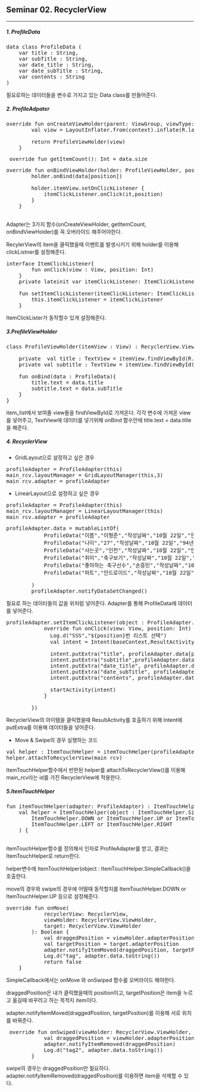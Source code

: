 ## Seminar 02. RecyclerView
--------------------------------
##### 1. ProfileData
<pre>
data class ProfileData (
    var title : String,
    var subTitle : String,
    var date_title : String,
    var date_subTitle : String,
    var contents : String
)
</pre>
필요로하는 데이터들을 변수로 가지고 있는 Data class를 만들어준다.

##### 2. ProfileAdpater
<pre>
override fun onCreateViewHolder(parent: ViewGroup, viewType: Int): ProfileViewHolder {
        val view = LayoutInflater.from(context).inflate(R.layout.item_list,parent,false)

        return ProfileViewHolder(view)
    }
</pre>
<pre>
 override fun getItemCount(): Int = data.size
</pre>
<pre>
override fun onBindViewHolder(holder: ProfileViewHolder, position: Int) {
        holder.onBind(data[position])

        holder.itemView.setOnClickListener {
            itemClickListener.onClick(it,position)
        }
    }

</pre>
Adapter는 3가지 함수(onCreateViewHolder, getItemCount, onBindViewHolder)를 꼭 오버라이드 해주어야한다.

RecylerView의 item을 클릭했을때 이벤트를 발생시키기 위해 holder를 이용해 clickListner를 설정해준다. 

<pre>
interface ItemClickListener{
        fun onClick(view : View, position: Int)
    }
    private lateinit var itemClickListener: ItemClickListener

    fun setItemClickListener(itemClickListener: ItemClickListener){
        this.itemClickListener = itemClickListener
    }
</pre>
ItemClickLister가 동작할수 있게 설정해준다.

##### 3.ProfileViewHolder
<pre>
class ProfileViewHolder(itemView : View) : RecyclerView.ViewHolder(itemView){

    private  val title : TextView = itemView.findViewById(R.id.title_txt)
    private val subtitle : TextView = itemView.findViewById(R.id.subtitle_txt)

    fun onBind(data : ProfileData){
        title.text = data.title
        subtitle.text = data.subTitle
    }
}
</pre>
item_list에서 보여줄 view들을 findViewById로 가져온다. 각각 변수에 가져온 view를 넣어주고, TextView에 데이터를 넣기위해 onBind 함수안에 title.text = data.title을 해준다.

##### 4. RecyclerView
- GridLayout으로 설정하고 싶은 경우
<pre>
profileAdapter = ProfileAdapter(this)
main_rcv.layoutManager = GridLayoutManager(this,3)
main_rcv.adapter = profileAdapter
</pre>

- LinearLayout으로 설정하고 싶은 경우
<pre>
profileAdapter = ProfileAdapter(this)
main_rcv.layoutManager = LinearLayoutManager(this)
main_rcv.adapter = profileAdapter
</pre>

<pre>
profileAdapter.data = mutableListOf(
            ProfileData("이름","이형준","작성날짜","10월 22일","안녕하십니까! 저는 YB 이형준입니다!"),
            ProfileData("나이","27","작성날짜","10월 22일","94년생이라서 너무 슬픕니다ㅜㅜ"),
            ProfileData("사는곳","인천","작성날짜","10월 22일","인천 청라국제도시에 살고 있습니다"),
            ProfileData("취미","축구보기","작성날짜","10월 22일","첼시가 우승할듯ㅎ"),
            ProfileData("좋아하는 축구선수","손흥민","작성날짜","10월 22일","NICE ONE SONNY!!"),
            ProfileData("파트","안드로이드","작성날짜","10월 22일","안드로이드 재밌네")

        )
        profileAdapter.notifyDataSetChanged()
</pre>
필요로 하는 데이터들의 값을 위처럼 넣어준다. Adapter를 통해 ProfileData에 데이터를 넣어준다. 

<pre>
profileAdapter.setItemClickListener(object : ProfileAdapter.ItemClickListener{
            override fun onClick(view: View, position: Int) {
              Log.d("SSS","${position}번 리스트 선택")
              val intent = Intent(baseContext,ResultActivity::class.java)

              intent.putExtra("title", profileAdapter.data[position].title.toString())
              intent.putExtra("subtitle",profileAdapter.data[position].subTitle.toString())
              intent.putExtra("date_title", profileAdapter.data[position].date_title.toString())
              intent.putExtra("date_subTitle", profileAdapter.data[position].date_subTitle.toString())
              intent.putExtra("contents", profileAdapter.data[position].contents.toString())

              startActivity(intent)
            }

        })
</pre>
RecyclerView의 아이템을 클릭했을때 ResultActivity를 호출하기 위해 Intent에 putExtra를 이용해 데이터들을 넣어준다.

- Move & Swipe의 경우 실행하는 코드
<pre>
val helper : ItemTouchHelper = itemTouchHelper(profileAdapter)
helper.attachToRecyclerView(main_rcv)
</pre>
ItemTouchHelper함수에서 반한된 helper를 attachToRecyclerView()를 이용해 main_rcv라는 id를 가진 RecyclerView에 적용한다.

##### 5.ItemTouchHelper
<pre>
fun itemTouchHelper(adapter: ProfileAdapter) : ItemTouchHelper{
    val helper = ItemTouchHelper(object : ItemTouchHelper.SimpleCallback(
        ItemTouchHelper.DOWN or ItemTouchHelper.UP or ItemTouchHelper.START or ItemTouchHelper.END,
        ItemTouchHelper.LEFT or ItemTouchHelper.RIGHT
    ) {
        
</pre>
itemTouchHelper함수를 정의해서 인자로 ProfileAdapter를 받고, 결과는 ItemTouchHelper로 return한다.

helper변수에 ItemTouchHelper(object : ItemTouchHelper.SimpleCallback()을 호출한다.

move의 경우와 swipe의 경우에 어떨때 동작할지를  ItemTouchHelper.DOWN or ItemTouchHelper.UP 등으로 설정해준다.

<pre>
override fun onMove(
            recyclerView: RecyclerView,
            viewHolder: RecyclerView.ViewHolder,
            target: RecyclerView.ViewHolder
        ): Boolean {
            val draggedPosition = viewHolder.adapterPosition
            val targetPosition = target.adapterPosition
            adapter.notifyItemMoved(draggedPosition, targetPosition)
            Log.d("tag", adapter.data.toString())
            return false
    }       
</pre>
SimpleCallback에서는 onMove 와 onSwiped 함수를 오버라이드 해야한다.

draggedPosition은 내가 클릭했을때의 position이고, targetPosition은 item을 누르고 옮길때 바꾸려고 하는 목적지 item이다.

adapter.notifyItemMoved(draggedPosition, targetPosition)를 이용해 서로 위치를 바꿔준다.
<pre>
 override fun onSwiped(viewHolder: RecyclerView.ViewHolder, direction: Int) {
            val draggedPosition = viewHolder.adapterPosition
            adapter.notifyItemRemoved(draggedPosition)
            Log.d("tag2", adapter.data.toString())
        }
</pre>
swipe의 경우는 draggedPosition만 필요하다. adapter.notifyItemRemoved(draggedPosition)를 이용하면 item을 삭제할 수 있다.






